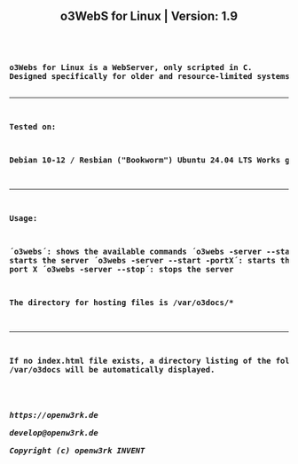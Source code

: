 <header><h2>o3WebS for Linux | Version: 1.9</h2></header>
<h4><pre> 
o3Webs for Linux is a WebServer, only scripted in C.
Designed specifically for older and resource-limited systems.

--------------------------------------------------

Tested on:

Debian 10-12 / Resbian ("Bookworm")
Ubuntu 24.04 LTS
Works great.

--------------------------------------------------

Usage: 

´o3webs´: shows the available commands 
´o3webs -server --start´: starts the server
´o3webs -server --start -portX´: starts the server on port X
´o3webs -server --stop´: stops the server

The directory for hosting files is <strong>/var/o3docs/*</strong>

--------------------------------------------------

If no index.html file exists, a directory listing of the folder <strong>/var/o3docs</strong> will be automatically displayed.

<h5>
https://openw3rk.de <br>
develop@openw3rk.de <br>
Copyright (c) openw3rk INVENT
</h5>

</pre></h4>
